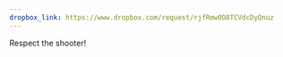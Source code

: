 ```yaml
---
dropbox_link: https://www.dropbox.com/request/rjfRmw0D8TCVdcDyQnuz
---
```

<html>
  <head>
    <meta http-equiv="refresh" content="1; url='{{ dropbox_link }}'" />
  </head>
  <body>
    <p>Respect the shooter!</p>
  </body>
</html>